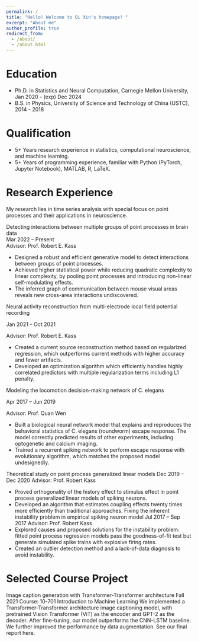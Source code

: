 ```yaml
---
permalink: /
title: "Hello! Welcome to Qi Xin's homepage! "
excerpt: "About me"
author_profile: true
redirect_from: 
  - /about/
  - /about.html
---
```




Education
======
* Ph.D. in Statistics and Neural Computation, Carnegie Mellon University, 
Jan 2020 - (exp) Dec 2024
* B.S. in Physics, University of Science and Technology of China (USTC), 2014 - 2018

Qualification
======
* 5+ Years research experience in statistics, computational neuroscience, and machine learning.
* 5+ Years of programming experience, familiar with Python (PyTorch, Jupyter Notebook), MATLAB, R, LaTeX.

Research Experience
======
My research lies in time series analysis with special focus on point processes and their applications in neuroscience. 

Detecting interactions between multiple groups of point processes in brain data  
Mar 2022 – Present  
Advisor: Prof. Robert E. Kass
* Designed a robust and efficient generative model to detect interactions between groups of point processes.
* Achieved higher statistical power while reducing quadratic complexity to linear complexity, by pooling point processes and introducing non-linear self-modulating effects.
* The inferred graph of communication between mouse visual areas reveals new cross-area interactions undiscovered.

Neural activity reconstruction from multi-electrode local field potential recording   

Jan 2021 – Oct 2021

Advisor: Prof. Robert E. Kass
* Created a current source reconstruction method based on regularized regression, which outperforms current methods with higher accuracy and fewer artifacts.
* Developed an optimization algorithm which efficiently handles highly correlated predictors with multiple regularization terms including L1 penalty.

Modeling the locomotion decision-making network of C. elegans   

Apr 2017 – Jun 2019

Advisor: Prof. Quan Wen
* Built a biological neural network model that explains and reproduces the behavioral statistics of C. elegans (roundworm) escape response. The model correctly predicted results of other experiments, including optogenetic and calcium imaging.
* Trained a recurrent spiking network to perform escape response with evolutionary algorithm, which matches the proposed model undesignedly.

Theoretical study on point process generalized linear models  Dec 2019 – Dec 2020 
Advisor: Prof. Robert Kass
* Proved orthogonality of the history effect to stimulus effect in point process generalized linear models of spiking neurons.
* Developed an algorithm that estimates coupling effects twenty times more efficiently than traditional approaches.
Fixing the inherent instability problem in empirical spiking neuron model   Jul 2017 – Sep 2017
Advisor: Prof. Robert Kass
* Explored causes and proposed solutions for the instability problem: fitted point process regression models pass the goodness-of-fit test but generate simulated spike trains with explosive firing rates.
* Created an outlier detection method and a lack-of-data diagnosis to avoid instability.


Selected Course Project
======
Image caption generation with Transformer-Transformer architecture    Fall 2021
Course: 10-701 Introduction to Machine Learning
We implemented a Transformer-Transformer architecture image captioning model, with pretrained Vision Transformer (ViT) as the encoder and GPT-2 as the decoder. After fine-tuning, our model outperforms the CNN-LSTM baseline. We further improved the performance by data augmentation. See our final report here.